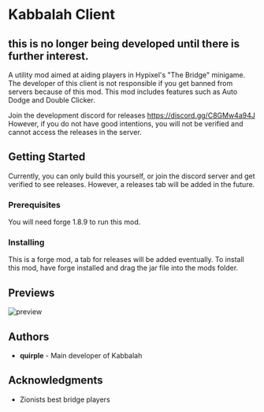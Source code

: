 # Kabbalah Client

## this is no longer being developed until there is further interest.

A utility mod aimed at aiding players in Hypixel's "The Bridge" minigame. The developer of this client is not responsible if you get banned from servers because of this mod. This mod includes features such as Auto Dodge and Double Clicker. 

Join the development discord for releases https://discord.gg/C8GMw4a94J
However, if you do not have good intentions, you will not be verified and cannot access the releases in the server.

## Getting Started

Currently, you can only build this yourself, or join the discord server and get verified to see releases. However, a releases tab will be added in the future.

### Prerequisites

You will need forge 1.8.9 to run this mod.

### Installing

This is a forge mod, a tab for releases will be added eventually. To install this mod, have forge installed and drag the jar file into the mods folder.

## Previews

![preview](https://i.imgur.com/0YNfQw0.png)

## Authors

* **quirple** - Main developer of Kabbalah

## Acknowledgments

* Zionists best bridge players
